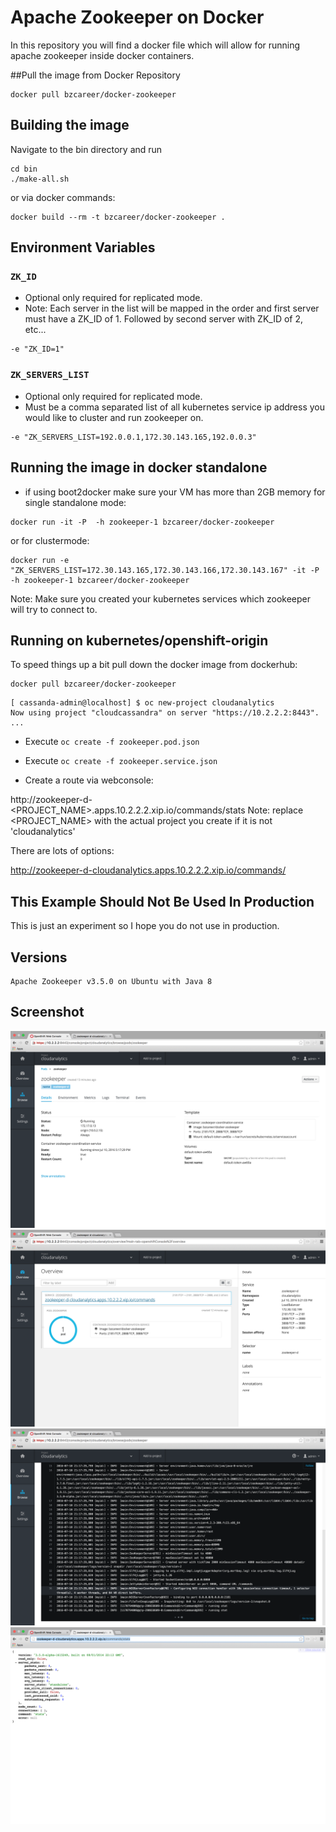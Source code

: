 Apache Zookeeper on Docker
==========

In this repository you will find a docker file which will allow for running apache zookeeper inside docker containers.


##Pull the image from Docker Repository
```
docker pull bzcareer/docker-zookeeper
```

## Building the image
Navigate to the bin directory and run
```
cd bin
./make-all.sh
```

or via docker commands:

```
docker build --rm -t bzcareer/docker-zookeeper .
```
## Environment Variables

### `ZK_ID`
  * Optional only required for replicated mode.
  * Note: Each server in the list will be mapped in the order and first server must have a ZK_ID of 1. Followed by second server with ZK_ID of 2, etc...

 ```
 -e "ZK_ID=1"
 ```

### `ZK_SERVERS_LIST`
  * Optional only required for replicated mode.
  * Must be a comma separated list of all kubernetes service ip address you would like to cluster and run zookeeper on.

 ```
 -e "ZK_SERVERS_LIST=192.0.0.1,172.30.143.165,192.0.0.3"
 ```


## Running the image in docker standalone

* if using boot2docker make sure your VM has more than 2GB memory
for single standalone mode:
```
docker run -it -P  -h zookeeper-1 bzcareer/docker-zookeeper
```
or for clustermode:
```
docker run -e "ZK_SERVERS_LIST=172.30.143.165,172.30.143.166,172.30.143.167" -it -P  -h zookeeper-1 bzcareer/docker-zookeeper
```
Note: Make sure you created your kubernetes services which zookeeper will try to connect to.


## Running on kubernetes/openshift-origin

To speed things up a bit pull down the docker image from dockerhub:
```
docker pull bzcareer/docker-zookeeper
```

```
[ cassanda-admin@localhost] $ oc new-project cloudanalytics
Now using project "cloudcassandra" on server "https://10.2.2.2:8443".
...

```

* Execute `oc create -f zookeeper.pod.json`

* Execute `oc create -f zookeeper.service.json`

* Create a route via webconsole:

http://zookeeper-d-<PROJECT_NAME>.apps.10.2.2.2.xip.io/commands/stats
Note: replace <PROJECT_NAME> with the actual project you create if it is not 'cloudanalytics'

There are lots of options:

http://zookeeper-d-cloudanalytics.apps.10.2.2.2.xip.io/commands/


## This Example Should Not Be Used In Production

This is just an experiment so I hope you do not use in production.

## Versions
```
Apache Zookeeper v3.5.0 on Ubuntu with Java 8
```

## Screenshot

![alt tag](https://raw.githubusercontent.com/BZCareer/docker-zookeeper/master/imgs/Zookeeper-Pod.png)
![alt tag](https://raw.githubusercontent.com/BZCareer/docker-zookeeper/master/imgs/Zookeeper-Service.png)
![alt tag](https://raw.githubusercontent.com/BZCareer/docker-zookeeper/master/imgs/Zookeeper-logs.png)
![alt tag](https://raw.githubusercontent.com/BZCareer/docker-zookeeper/master/imgs/Zookeeper-web-admin.png)
